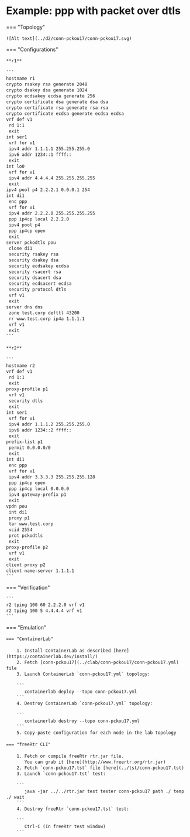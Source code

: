 # Example: ppp with packet over dtls

=== "Topology"

    ![Alt text](../d2/conn-pckou17/conn-pckou17.svg)

=== "Configurations"

    **r1**

    ```
    hostname r1
    crypto rsakey rsa generate 2048
    crypto dsakey dsa generate 1024
    crypto ecdsakey ecdsa generate 256
    crypto certificate dsa generate dsa dsa
    crypto certificate rsa generate rsa rsa
    crypto certificate ecdsa generate ecdsa ecdsa
    vrf def v1
     rd 1:1
     exit
    int ser1
     vrf for v1
     ipv4 addr 1.1.1.1 255.255.255.0
     ipv6 addr 1234::1 ffff::
     exit
    int lo0
     vrf for v1
     ipv4 addr 4.4.4.4 255.255.255.255
     exit
    ipv4 pool p4 2.2.2.1 0.0.0.1 254
    int di1
     enc ppp
     vrf for v1
     ipv4 addr 2.2.2.0 255.255.255.255
     ppp ip4cp local 2.2.2.0
     ipv4 pool p4
     ppp ip4cp open
     exit
    server pckodtls pou
     clone di1
     security rsakey rsa
     security dsakey dsa
     security ecdsakey ecdsa
     security rsacert rsa
     security dsacert dsa
     security ecdsacert ecdsa
     security protocol dtls
     vrf v1
     exit
    server dns dns
     zone test.corp defttl 43200
     rr www.test.corp ip4a 1.1.1.1
     vrf v1
     exit
    ```

    **r2**

    ```
    hostname r2
    vrf def v1
     rd 1:1
     exit
    proxy-profile p1
     vrf v1
     security dtls
     exit
    int ser1
     vrf for v1
     ipv4 addr 1.1.1.2 255.255.255.0
     ipv6 addr 1234::2 ffff::
     exit
    prefix-list p1
     permit 0.0.0.0/0
     exit
    int di1
     enc ppp
     vrf for v1
     ipv4 addr 3.3.3.3 255.255.255.128
     ppp ip4cp open
     ppp ip4cp local 0.0.0.0
     ipv4 gateway-prefix p1
     exit
    vpdn pou
     int di1
     proxy p1
     tar www.test.corp
     vcid 2554
     prot pckodtls
     exit
    proxy-profile p2
     vrf v1
     exit
    client proxy p2
    client name-server 1.1.1.1
    ```

=== "Verification"

    ```
    r2 tping 100 60 2.2.2.0 vrf v1
    r2 tping 100 5 4.4.4.4 vrf v1
    ```

=== "Emulation"

    === "ContainerLab"

        1. Install ContainerLab as described [here](https://containerlab.dev/install/)  
        2. Fetch [conn-pckou17](../clab/conn-pckou17/conn-pckou17.yml) file  
        3. Launch ContainerLab `conn-pckou17.yml` topology:  

        ```
           containerlab deploy --topo conn-pckou17.yml  
        ```
        4. Destroy ContainerLab `conn-pckou17.yml` topology:  

        ```
           containerlab destroy --topo conn-pckou17.yml  
        ```
        5. Copy-paste configuration for each node in the lab topology

    === "freeRtr CLI"

        1. Fetch or compile freeRtr rtr.jar file.  
           You can grab it [here](http://www.freertr.org/rtr.jar)  
        2. Fetch `conn-pckou17.tst` file [here](../tst/conn-pckou17.tst)  
        3. Launch `conn-pckou17.tst` test:  

        ```
           java -jar ../../rtr.jar test tester conn-pckou17 path ./ temp ./ wait
        ```
        4. Destroy freeRtr `conn-pckou17.tst` test:  

        ```
           Ctrl-C (In freeRtr test window)
        ```

